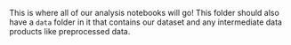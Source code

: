 This is where all of our analysis notebooks will go!  This folder should also have a `data` folder in it that contains our dataset and any intermediate data products like preprocessed data.